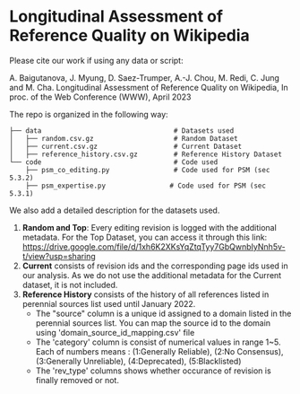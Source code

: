 # Longitudinal Assessment of Reference Quality on Wikipedia

Please cite our work if using any data or script:

A. Baigutanova, J. Myung, D. Saez-Trumper, A.-J. Chou, M. Redi, C. Jung and M. Cha. Longitudinal Assessment of Reference Quality on Wikipedia, In proc. of the Web Conference (WWW), April 2023


The repo is organized in the following way:

```
├── data                                 # Datasets used
│   ├── random.csv.gz                    # Random Dataset
│   ├── current.csv.gz                   # Current Dataset
│   ├── reference_history.csv.gz         # Reference History Dataset
└── code                                 # Code used
    ├── psm_co_editing.py                # Code used for PSM (sec 5.3.2)
    ├── psm_expertise.py                # Code used for PSM (sec 5.3.1)
```


We also add a detailed description for the datasets used.
1. **Random and Top**: Every editing revision is logged with the additional metadata. For the Top Dataset, you can access it through this link: https://drive.google.com/file/d/1xh6K2XKsYqZtqTyy7GbQwnbIyNnh5v-t/view?usp=sharing
2. **Current** consists of revision ids and the corresponding page ids used in our analysis. As we do not use the additional metadata for the Current dataset, it is not included.
3. **Reference History** consists of the history of all references listed in perennial sources list used until January 2022.
    - The "source" column is a unique id assigned to a domain listed in the perennial sources list. You can map the source id to the domain using 'domain_source_id_mapping.csv' file
    - The 'category' column is consist of numerical values in range 1~5. Each of numbers means : (1:Generally Reliable), (2:No Consensus), (3:Generally Unreliable), (4:Deprecated), (5:Blacklisted)
    - The 'rev_type' columns shows whether occurance of revision is finally removed or not.

